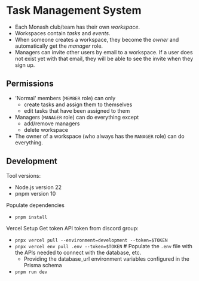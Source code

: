 # Task Management System

- Each Monash club/team has their own _workspace_.
- Workspaces contain _tasks_ and _events_.
- When someone creates a workspace, they become the _owner_ and automatically get the _manager_ role.
- Managers can invite other users by email to a workspace. If a user does not exist yet with that email, they will be able to see the invite when they sign up.

## Permissions

- 'Normal' members (`MEMBER` role) can only
  - create tasks and assign them to themselves
  - edit tasks that have been assigned to them
- Managers (`MANAGER` role) can do everything except
  - add/remove managers
  - delete workspace
- The owner of a workspace (who always has the `MANAGER` role) can do everything.

## Development

Tool versions:

- Node.js version 22
- pnpm version 10

Populate dependencies

- `pnpm install`


Vercel Setup
Get token API token from discord group:

- `pnpx vercel pull --environment=development --token=$TOKEN`
- `pnpx vercel env pull .env --token=$TOKEN` # Populate the `.env` file with the APIs needed to connect with the database, etc.
  - Providing the database_url environment variables configured in the Prisma schema
- `pnpm run dev`